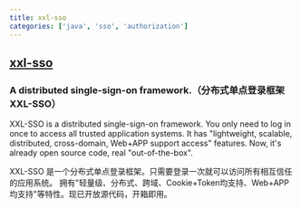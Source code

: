 ```yaml
---
title: xxl-sso
categories: ['java', 'sso', 'authorization']
---
```

## [xxl-sso](https://github.com/xuxueli/xxl-sso)

### A distributed single-sign-on framework.（分布式单点登录框架XXL-SSO）


XXL-SSO is a distributed single-sign-on framework. You only need to log in once to access all trusted application systems.
It has "lightweight, scalable, distributed, cross-domain, Web+APP support access" features. 
Now, it's already open source code, real "out-of-the-box".

XXL-SSO 是一个分布式单点登录框架。只需要登录一次就可以访问所有相互信任的应用系统。
拥有"轻量级、分布式、跨域、Cookie+Token均支持、Web+APP均支持"等特性。现已开放源代码，开箱即用。


